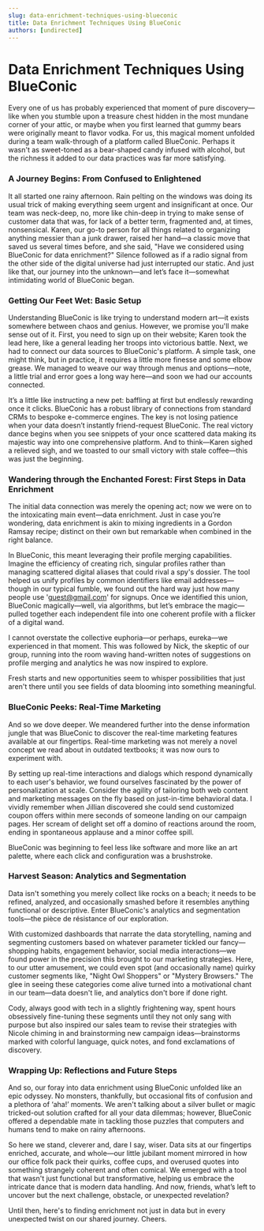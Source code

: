 ```yaml
---
slug: data-enrichment-techniques-using-blueconic
title: Data Enrichment Techniques Using BlueConic
authors: [undirected]
---
```



# Data Enrichment Techniques Using BlueConic

Every one of us has probably experienced that moment of pure discovery—like when you stumble upon a treasure chest hidden in the most mundane corner of your attic, or maybe when you first learned that gummy bears were originally meant to flavor vodka. For us, this magical moment unfolded during a team walk-through of a platform called BlueConic. Perhaps it wasn't as sweet-toned as a bear-shaped candy infused with alcohol, but the richness it added to our data practices was far more satisfying.

### A Journey Begins: From Confused to Enlightened

It all started one rainy afternoon. Rain pelting on the windows was doing its usual trick of making everything seem urgent and insignificant at once. Our team was neck-deep, no, more like chin-deep in trying to make sense of customer data that was, for lack of a better term, fragmented and, at times, nonsensical. Karen, our go-to person for all things related to organizing anything messier than a junk drawer, raised her hand—a classic move that saved us several times before, and she said, "Have we considered using BlueConic for data enrichment?" Silence followed as if a radio signal from the other side of the digital universe had just interrupted our static. And just like that, our journey into the unknown—and let’s face it—somewhat intimidating world of BlueConic began.

### Getting Our Feet Wet: Basic Setup

Understanding BlueConic is like trying to understand modern art—it exists somewhere between chaos and genius. However, we promise you'll make sense out of it. First, you need to sign up on their website; Karen took the lead here, like a general leading her troops into victorious battle. Next, we had to connect our data sources to BlueConic's platform. A simple task, one might think, but in practice, it requires a little more finesse and some elbow grease. We managed to weave our way through menus and options—note, a little trial and error goes a long way here—and soon we had our accounts connected.

It’s a little like instructing a new pet: baffling at first but endlessly rewarding once it clicks. BlueConic has a robust library of connections from standard CRMs to bespoke e-commerce engines. The key is not losing patience when your data doesn’t instantly friend-request BlueConic. The real victory dance begins when you see snippets of your once scattered data making its majestic way into one comprehensive platform. And to think—Karen sighed a relieved sigh, and we toasted to our small victory with stale coffee—this was just the beginning.

### Wandering through the Enchanted Forest: First Steps in Data Enrichment

The initial data connection was merely the opening act; now we were on to the intoxicating main event—data enrichment. Just in case you’re wondering, data enrichment is akin to mixing ingredients in a Gordon Ramsay recipe; distinct on their own but remarkable when combined in the right balance. 

In BlueConic, this meant leveraging their profile merging capabilities. Imagine the efficiency of creating rich, singular profiles rather than managing scattered digital aliases that could rival a spy's dossier. The tool helped us unify profiles by common identifiers like email addresses—though in our typical fumble, we found out the hard way just how many people use 'guest@gmail.com' for signups. Once we identified this union, BlueConic magically—well, via algorithms, but let’s embrace the magic—pulled together each independent file into one coherent profile with a flicker of a digital wand.

I cannot overstate the collective euphoria—or perhaps, eureka—we experienced in that moment. This was followed by Nick, the skeptic of our group, running into the room waving hand-written notes of suggestions on profile merging and analytics he was now inspired to explore.

Fresh starts and new opportunities seem to whisper possibilities that just aren't there until you see fields of data blooming into something meaningful.

### BlueConic Peeks: Real-Time Marketing

And so we dove deeper. We meandered further into the dense information jungle that was BlueConic to discover the real-time marketing features available at our fingertips. Real-time marketing was not merely a novel concept we read about in outdated textbooks; it was now ours to experiment with.

By setting up real-time interactions and dialogs which respond dynamically to each user's behavior, we found ourselves fascinated by the power of personalization at scale. Consider the agility of tailoring both web content and marketing messages on the fly based on just-in-time behavioral data. I vividly remember when Jillian discovered she could send customized coupon offers within mere seconds of someone landing on our campaign pages. Her scream of delight set off a domino of reactions around the room, ending in spontaneous applause and a minor coffee spill.

BlueConic was beginning to feel less like software and more like an art palette, where each click and configuration was a brushstroke.

### Harvest Season: Analytics and Segmentation

Data isn't something you merely collect like rocks on a beach; it needs to be refined, analyzed, and occasionally smashed before it resembles anything functional or descriptive. Enter BlueConic's analytics and segmentation tools—the pièce de résistance of our exploration.

With customized dashboards that narrate the data storytelling, naming and segmenting customers based on whatever parameter tickled our fancy—shopping habits, engagement behavior, social media interactions—we found power in the precision this brought to our marketing strategies. Here, to our utter amusement, we could even spot (and occasionally name) quirky customer segments like, "Night Owl Shoppers" or "Mystery Browsers." The glee in seeing these categories come alive turned into a motivational chant in our team—data doesn't lie, and analytics don't bore if done right.

Cody, always good with tech in a slightly frightening way, spent hours obsessively fine-tuning these segments until they not only sang with purpose but also inspired our sales team to revise their strategies with Nicole chiming in and brainstorming new campaign ideas—brainstorms marked with colorful language, quick notes, and fond exclamations of discovery.

### Wrapping Up: Reflections and Future Steps

And so, our foray into data enrichment using BlueConic unfolded like an epic odyssey. No monsters, thankfully, but occasional fits of confusion and a plethora of ‘aha!’ moments. We aren't talking about a silver bullet or magic tricked-out solution crafted for all your data dilemmas; however, BlueConic offered a dependable mate in tackling those puzzles that computers and humans tend to make on rainy afternoons. 

So here we stand, cleverer and, dare I say, wiser. Data sits at our fingertips enriched, accurate, and whole—our little jubilant moment mirrored in how our office folk pack their quirks, coffee cups, and overused quotes into something strangely coherent and often comical. We emerged with a tool that wasn't just functional but transformative, helping us embrace the intricate dance that is modern data handling. And now, friends, what’s left to uncover but the next challenge, obstacle, or unexpected revelation? 

Until then, here's to finding enrichment not just in data but in every unexpected twist on our shared journey. Cheers. 